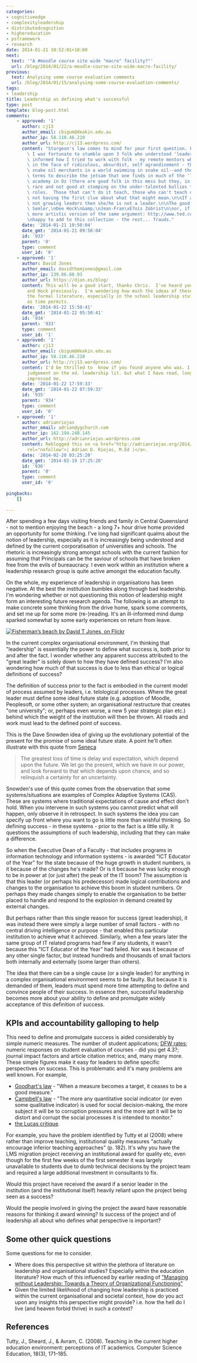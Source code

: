 ```yaml
---
categories:
- cognitiveedge
- complexityleadership
- distributedcognition
- highereducation
- psframework
- research
date: 2014-01-21 10:52:01+10:00
next:
  text: '"A #moodle course site wide "macro" facility?"'
  url: /blog/2014/01/22/a-moodle-course-site-wide-macro-facility/
previous:
  text: Analysing some course evaluation comments
  url: /blog/2014/01/15/analysing-some-course-evaluation-comments/
tags:
- leadership
title: Leadership as defining what's successful
type: post
template: blog-post.html
comments:
    - approved: '1'
      author: cj13
      author_email: cbigum@deakin.edu.au
      author_ip: 58.110.46.210
      author_url: http://cj13.wordpress.com/
      content: "Sturgeon's law comes to mind for your first question. For the second,\
        \ I was fortunate to stumble upon 3 folk who understood 'leadership' and they\
        \ informed how I tried to work with folk - my remote mentors when I needed mentoring\
        \ in the face of ridiculous, absurdist, self agrandisement - the rest? - frauds,\
        \ snake oil merchants in a world swimming in snake oil--and these are the kind\
        \ terms to describe the jetsam that one finds in much of the 'leadership' in the\
        \ academy in Oz (there are good folk in this mess but they, in my experience are\
        \ rare and not good at stomping on the under-talented bullies that pop up in these\
        \ roles.  Those that can't do it teach, those who can't teach opt to \"lead\"\
        \ not having the first clue about what that might mean.\n\nIf a \"leader\" is\
        \ not growing leaders then she/he is not a leader.\n\nThe good guys:\n\nRicardo\
        \ Semler,\nDee Hock\n&amp;\nJean-Fran\xE7ois Zobrist\n\nor, if you'd prefer a\
        \ more artistic version of the same argument: http://www.ted.com/talks/lang/eng/itay_talgam_lead_like_the_great_conductors.html\n\
        \nhappy to add to this collection - the rest... frauds."
      date: '2014-01-21 19:50:04'
      date_gmt: '2014-01-21 09:50:04'
      id: '933'
      parent: '0'
      type: comment
      user_id: '0'
    - approved: '1'
      author: David Jones
      author_email: davidthomjones@gmail.com
      author_ip: 139.86.80.93
      author_url: https://djon.es/blog/
      content: This will be a good start, thanks Chris.  I've heard you mention Semler
        and Hock previously.  I'm wondering how much the ideas of these folk have infected
        the formal literature, especially in the school leadership stuff?  To explore
        as time permits.
      date: '2014-01-22 15:50:41'
      date_gmt: '2014-01-22 05:50:41'
      id: '934'
      parent: '933'
      type: comment
      user_id: '1'
    - approved: '1'
      author: cj13
      author_email: cbigum@deakin.edu.au
      author_ip: 58.110.46.210
      author_url: http://cj13.wordpress.com/
      content: I'd be thrilled to  know if you found anyone who was. I should not pass
        judgement on the ed. leadership lit. but what I have read, long time back never
        impressed me.
      date: '2014-01-22 17:59:33'
      date_gmt: '2014-01-22 07:59:33'
      id: '935'
      parent: '934'
      type: comment
      user_id: '0'
    - approved: '1'
      author: adrianriojas
      author_email: adrian@ygchurch.com
      author_ip: 162.194.248.145
      author_url: http://adrianriojas.wordpress.com
      content: Reblogged this on <a href="http://adrianriojas.org/2014/02/19/leadership-as-defining-whats-successful/"
        rel="nofollow">| Adrian D. Riojas, M.Ed |</a>.
      date: '2014-02-20 03:25:20'
      date_gmt: '2014-02-19 17:25:20'
      id: '936'
      parent: '0'
      type: comment
      user_id: '0'
    
pingbacks:
    []
    
---
```

After spending a few days visiting friends and family in Central Queensland - not to mention enjoying the beach - a long 7+ hour drive home provided an opportunity for some thinking. I've long had significant qualms about the notion of leadership, especially as it is increasingly being understood and defined by the current corporatisation of universities and schools. The rhetoric is increasingly strong amongst schools with the current fashion for assuming that Principals can be the saviour of schools that have broken free from the evils of bureaucracy. I even work within an institution where a leadership research group is quite active amongst the education faculty.

On the whole, my experience of leadership in organisations has been negative. At the best the institution bumbles along through bad leadership. I'm wondering whether or not questioning this notion of leadership might form an interesting future research agenda. The following is an attempt to make concrete some thinking from the drive home, spark some comments, and set me up for some more (re-)reading. It's an ill-informed mind dump sparked somewhat by some early experiences on return from leave.

[![Fisherman’s beach by David T Jones, on Flickr](http://farm6.static.flickr.com/5541/12058986774_7b0cc64492_m.jpg "Fisherman’s beach by David T Jones, on Flickr")](http://www.flickr.com/photos/david_jones/12058986774/)

In the current complex organisational environment, I'm thinking that "leadership" is essentially the power to define what success is, both prior to and after the fact. I wonder whether any apparent success attributed to the "great leader" is solely down to how they have defined success? I'm also wondering how much of that success is due to less than ethical or logical definitions of success?

The definition of success prior to the fact is embodied in the current model of process assumed by leaders, i.e. telological processes. Where the great leader must define some ideal future state (e.g. adoption of Moodle, Peoplesoft, or some other system; an organisational restructure that creates "one university"; or, perhaps even worse, a new 5 year strategic plan etc.) behind which the weight of the institution will then be thrown. All roads and work must lead to the defined point of success.

This is the Dave Snowden idea of giving up the evolutionary potential of the present for the promise of some ideal future state. A point he'll often illustrate with this quote from [Seneca](http://www.goodreads.com/quotes/851255-the-greatest-loss-of-time-is-delay-and-expectation-which)

> The greatest loss of time is delay and expectation, which depend upon the future. We let go the present, which we have in our power, and look forward to that which depends upon chance, and so relinquish a certainty for an uncertainty.

Snowden's use of this quote comes from the observation that some systems/situations are examples of Complex Adaptive Systems (CAS). These are systems where traditional expectations of cause and effect don't hold. When you intervene in such systems you cannot predict what will happen, only observe it in retrospect. In such systems the idea you can specify up front where you want to go is little more than wishful thinking. So defining success - in these systems - prior to the fact is a little silly. It questions the assumptions of such leadership, including that they can make a difference.

So when the Executive Dean of a Faculty - that includes programs in information technology and information systems - is awarded "ICT Educator of the Year" for the state because of the huge growth in student numbers, is it because of the changes he's made? Or is it because he was lucky enough to be in power at (or just after) the peak of the IT boom? The assumption is that this leader (or perhaps his predecessor) made logical contributions and changes to the organisation to achieve this boom in student numbers. Or perhaps they made changes simply to enable the organisation to be better placed to handle and respond to the explosion in demand created by external changes.

But perhaps rather than this single reason for success (great leadership), it was instead there were simply a large number of small factors - with no central driving intelligence or purpose - that enabled this particular institution to achieve what it achieved. Similarly, when a few years later the same group of IT related programs had few if any students, it wasn't because this "ICT Educator of the Year" had failed. Nor was it because of any other single factor, but instead hundreds and thousands of small factors both internally and externally (some larger than others).

The idea that there can be a single cause (or a single leader) for anything in a complex organisational environment seems to be faulty. But because it is demanded of them, leaders must spend more time attempting to define and convince people of their success. In essence then, successful leadership becomes more about your ability to define and promulgate widely acceptance of this definition of success.

## KPIs and accountability galloping to help

This need to define and promulgate success is aided considerably by simple numeric measures. The number of student applications; [DFW rates](http://www.academicimpressions.com/news/dfw-rates-and-you-rethinking-support-risk-students); numeric responses on student evaluation of courses - did you get 4.3?; journal impact factors and article citation metrics; and, many many more. These simple figures make it easy for leaders to define specific perspectives on success. This is problematic and it's many problems are well known. For example,

- [Goodhart's law](http://en.wikipedia.org/wiki/Goodhart's_law) - "When a measure becomes a target, it ceases to be a good measure."
- [Campbell's law](http://en.wikipedia.org/wiki/Campbell%27s_law) - "The more any quantitative social indicator (or even some qualitative indicator) is used for social decision-making, the more subject it will be to corruption pressures and the more apt it will be to distort and corrupt the social processes it is intended to monitor."
- [the Lucas critique](http://en.wikipedia.org/wiki/Lucas_critique).

For example, you have the problem identified by Tutty et al (2008) where rather than improve teaching, institutional quality measures "actually encourage inferior teaching approaches" (p. 182). It's why you have the LMS migration project receiving an institutional award for quality etc, even though for the first few weeks of the first semester it was largely unavailable to students due to dumb technical decisions by the project team and required a large additional investment in consultants to fix.

Would this project have received the award if a senior leader in the institution (and the institutional itself) heavily reliant upon the project being seen as a success?

Would the people involved in giving the project the award have reasonable reasons for thinking it award winning? Is success of the project and of leadership all about who defines what perspective is important?

## Some other quick questions

Some questions for me to consider.

- Where does this perspective sit within the plethora of literature on leadership and organisational studies? Especially within the education literature? How much of this influenced by earlier reading of ["Managing without Leadership: Towards a Theory of Organizational Functioning"](http://www.amazon.com/Managing-without-Leadership-Organizational-Functioning/dp/0080433529/)
- Given the limited likelihood of changing how leadership is practiced within the current organisational and societal context, how do you act upon any insights this perspective might provide? i.e. how the hell do I live (and heaven forbid thrive) in such a context?

## References

Tutty, J., Sheard, J., & Avram, C. (2008). Teaching in the current higher education environment: perceptions of IT academics. Computer Science Education, 18(3), 171–185.